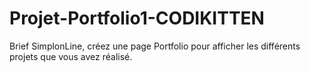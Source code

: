 # Projet-Portfolio1-CODIKITTEN
Brief SimplonLine, créez une page Portfolio pour afficher les différents projets que vous avez réalisé.
